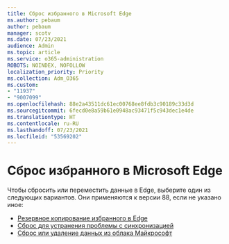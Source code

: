 ```yaml
---
title: Сброс избранного в Microsoft Edge
ms.author: pebaum
author: pebaum
manager: scotv
ms.date: 07/23/2021
audience: Admin
ms.topic: article
ms.service: o365-administration
ROBOTS: NOINDEX, NOFOLLOW
localization_priority: Priority
ms.collection: Adm_O365
ms.custom:
- "11937"
- "9007099"
ms.openlocfilehash: 88e2a43511dc61ec00768ee8fdb3c90189c33d3d
ms.sourcegitcommit: 6fecd0e8a59b61e0948ac93471f5c943dec1e4de
ms.translationtype: HT
ms.contentlocale: ru-RU
ms.lasthandoff: 07/23/2021
ms.locfileid: "53569202"
---
```

# <a name="reset-favorites-in-microsoft-edge"></a>Сброс избранного в Microsoft Edge

Чтобы сбросить или переместить данные в Edge, выберите один из следующих вариантов. Они применяются к версии 88, если не указано иное: 

- [Резервное копирование избранного в Edge](/deployedge/edge-learnmore-reset-data-in-cloud#back-up-your-favorites)
- [Сброс для устранения проблемы с синхронизацией](/deployedge/edge-learnmore-reset-data-in-cloud#perform-a-reset-to-fix-a-synchronization-problem)
- [Сброс или удаление данных из облака Майкрософт](/deployedge/edge-learnmore-reset-data-in-cloud#perform-a-reset-to-remove-your-data-from-microsofts-cloud)